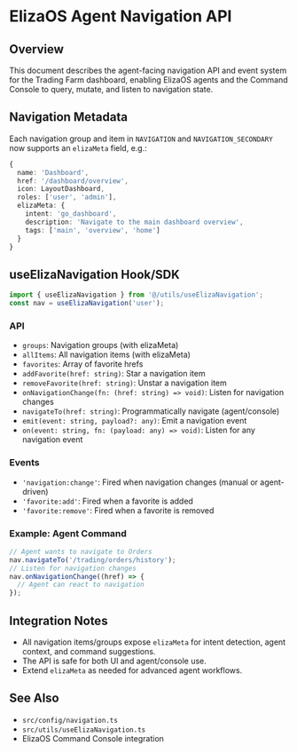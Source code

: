 # ElizaOS Agent Navigation API

## Overview
This document describes the agent-facing navigation API and event system for the Trading Farm dashboard, enabling ElizaOS agents and the Command Console to query, mutate, and listen to navigation state.

## Navigation Metadata
Each navigation group and item in `NAVIGATION` and `NAVIGATION_SECONDARY` now supports an `elizaMeta` field, e.g.:

```ts
{
  name: 'Dashboard',
  href: '/dashboard/overview',
  icon: LayoutDashboard,
  roles: ['user', 'admin'],
  elizaMeta: {
    intent: 'go_dashboard',
    description: 'Navigate to the main dashboard overview',
    tags: ['main', 'overview', 'home']
  }
}
```

## useElizaNavigation Hook/SDK

```ts
import { useElizaNavigation } from '@/utils/useElizaNavigation';
const nav = useElizaNavigation('user');
```

### API
- `groups`: Navigation groups (with elizaMeta)
- `allItems`: All navigation items (with elizaMeta)
- `favorites`: Array of favorite hrefs
- `addFavorite(href: string)`: Star a navigation item
- `removeFavorite(href: string)`: Unstar a navigation item
- `onNavigationChange(fn: (href: string) => void)`: Listen for navigation changes
- `navigateTo(href: string)`: Programmatically navigate (agent/console)
- `emit(event: string, payload?: any)`: Emit a navigation event
- `on(event: string, fn: (payload: any) => void)`: Listen for any navigation event

### Events
- `'navigation:change'`: Fired when navigation changes (manual or agent-driven)
- `'favorite:add'`: Fired when a favorite is added
- `'favorite:remove'`: Fired when a favorite is removed

### Example: Agent Command
```ts
// Agent wants to navigate to Orders
nav.navigateTo('/trading/orders/history');
// Listen for navigation changes
nav.onNavigationChange((href) => {
  // Agent can react to navigation
});
```

## Integration Notes
- All navigation items/groups expose `elizaMeta` for intent detection, agent context, and command suggestions.
- The API is safe for both UI and agent/console use.
- Extend `elizaMeta` as needed for advanced agent workflows.

## See Also
- `src/config/navigation.ts`
- `src/utils/useElizaNavigation.ts`
- ElizaOS Command Console integration
